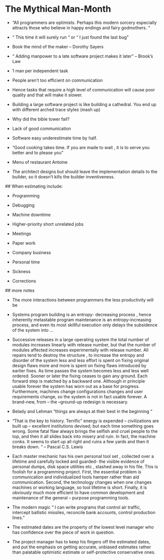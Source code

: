 # The Mythical Man-Month

* “All programmers are optimists. Perhaps this modern sorcery especially attracts those who believe in happy endings and fairy godmothers. “

* “ This time it will surely run “ or “ I just found the last bug”

* Book the mind of the maker – Dorothy Sayers

* “ Adding manpower to a late software project makes it later” – Brook’s Law

* 1 man per independent task

* People aren’t too efficient on communication

* Hence tasks that require a high level of communication will cause poor quality and that will make it slower.

* Building a large software project is like building a cathedral. You end up with different arched trace styles \(mash up\)

* Why did the bible tower fail?

* Lack of good communication

* Software easy underestimate time by half.

* “Good cooking takes time. If you are made to wait , it is to serve you better and to please you”

* Menu of restaurant Antoine

* The architect designs but should leave the implementation details to the builder, so it doesn’t kills the builder inventiveness.


\#\# When estimating include:

* Programming

* Debugging

* Machine downtime

* Higher-priority short unrelated jobs

* Meetings

* Paper work

* Company business

* Personal time

* Sickness

* Corrections


\#\# more notes

* The more interactions between programmers the less productivity will be

* Systems program building is an entropy- decreasing process , hence inherently metastable program maintenance is an entropy-increasing process, and even its most skillful execution only delays the subsidence of the system into …

* Successive releases in a large operating system the total number of modules increases linearly with release number, but that the number of modules affected increases experimentally with release number. All repairs tend to destroy the structure , to increase the  entropy and disorder of the system less and less effort is spent on fixing original design flaws more and more is spent on fixing flaws introduced by earlier fixes. As time passes the system becomes less and less well ordered. Sooner or later the fixing ceases to gain any ground. Each forward step is matched by a backward one. Although in principle usable forever the system has worn out as a base for progress. Furthermore, machines change configurations changes and user requirements change, so the system is not in fact usable forever. A brand-new, from – the –ground-up redesign is necessary.

* Belady and Lehman “things are always at their best in the beginning “

* “That is the key to history. Terrific” energy is expended – civilizations are built up – excellent institutions devised; but each time something goes wrong. Some fatal flaw always brings the selfish and cruel people to the top, and then it all slides back into misery and ruin. In fact, the machine conks. It seems to start up all right and ruins a few yards and then it breaks down. “ – Pascal C.S. Lewis

* Each master mechanic has his own personal tool set , collected over a lifetime and carefully locked and guarded- the visible evidence of personal dumps, disk space utilities etc , stashed away in his file. This is foolish for a programming project. First, the essential problem is communication and individualized tools hamper rather than aid communication. Second, the technology changes when one changes machines or working language, so tool lifetime is short. Finally, it is obviously much more efficient to have common development and maintenance of the general – purpose programming tools.

* The modern magic “ I can write programs that control air traffic, intercept ballistic missiles, reconcile bank accounts, control production lines.”

* The estimated dates are the property of the lowest level manager who has confidence over the piece of work in question.

* The project manager has to keep his fingers off the estimated dates, and put the emphasis on getting accurate, unbiased estimates rather than palatable optimistic estimate or self-protective conservative ones.




